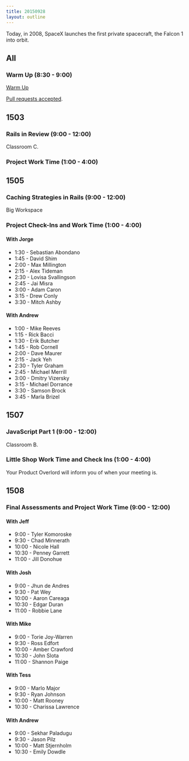```yaml
---
title: 20150928
layout: outline
---
```


Today, in 2008, SpaceX launches the first private spacecraft, the Falcon 1 into orbit.

## All

### Warm Up (8:30 - 9:00)

[Warm Up](https://thewarmup.herokuapp.com)

[Pull requests accepted](https://github.com/mikedao/the-warm-up).


## 1503

### Rails in Review (9:00 - 12:00)

Classroom C.

### Project Work Time (1:00 - 4:00)


## 1505

### Caching Strategies in Rails (9:00 - 12:00)

Big Workspace

### Project Check-Ins and Work Time (1:00 - 4:00)

#### With Jorge

* 1:30 - Sebastian Abondano
* 1:45 - David Shim
* 2:00 - Max Millington
* 2:15 - Alex Tideman
* 2:30 - Lovisa Svallingson
* 2:45 - Jai Misra
* 3:00 - Adam Caron
* 3:15 - Drew Conly
* 3:30 - Mitch Ashby

#### With Andrew

* 1:00 - Mike Reeves
* 1:15 - Rick Bacci
* 1:30 - Erik Butcher
* 1:45 - Rob Cornell
* 2:00 - Dave Maurer
* 2:15 - Jack Yeh
* 2:30 - Tyler Graham
* 2:45 - Michael Merrill
* 3:00 - Dmitry Vizersky
* 3:15 - Michael Dorrance
* 3:30 - Samson Brock
* 3:45 - Marla Brizel


## 1507

### JavaScript Part 1 (9:00 - 12:00)

Classroom B.

### Little Shop Work Time and Check Ins (1:00 - 4:00)

Your Product Overlord will inform you of when your meeting is.


## 1508

### Final Assessments and Project Work Time (9:00 - 12:00)

#### With Jeff

* 9:00 - Tyler Komoroske
* 9:30 - Chad Minnerath
* 10:00 - Nicole Hall
* 10:30 - Penney Garrett
* 11:00 - Jill Donohue

#### With Josh

* 9:00 - Jhun de Andres
* 9:30 - Pat Wey
* 10:00 - Aaron Careaga
* 10:30 - Edgar Duran
* 11:00 - Robbie Lane

#### With Mike

* 9:00 - Torie Joy-Warren
* 9:30 - Ross Edfort
* 10:00 - Amber Crawford
* 10:30 - John Slota
* 11:00 - Shannon Paige

#### With Tess

* 9:00 - Marlo Major
* 9:30 - Ryan Johnson
* 10:00 - Matt Rooney
* 10:30 - Charissa Lawrence

#### With Andrew

* 9:00 - Sekhar Paladugu
* 9:30 - Jason Pilz
* 10:00 - Matt Stjernholm
* 10:30 - Emily Dowdle
